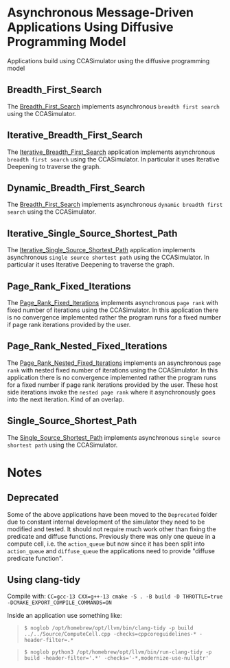 # Asynchronous Message-Driven Applications Using Diffusive Programming Model
Applications build using CCASimulator using the diffusive programming model

## Breadth_First_Search
The [Breadth_First_Search](/Applications/Breadth_First_Search/) implements asynchronous `breadth first search` using the CCASimulator.
## Iterative_Breadth_First_Search
The [Iterative_Breadth_First_Search](/Applications/Deprecated/Iterative_Breadth_First_Search/) application implements asynchronous `breadth first search` using the CCASimulator. In particular it uses Iterative Deepening to traverse the graph.
## Dynamic_Breadth_First_Search
The [Breadth_First_Search](/Applications/Dynamic_Breadth_First_Search/) implements asynchronous `dynamic breadth first search` using the CCASimulator.
## Iterative_Single_Source_Shortest_Path
The [Iterative_Single_Source_Shortest_Path](/Applications/Deprecated/Iterative_Single_Source_Shortest_Path/) application implements asynchronous `single source shortest path` using the CCASimulator. In particular it uses Iterative Deepening to traverse the graph.
## Page_Rank_Fixed_Iterations
The [Page_Rank_Fixed_Iterations](/Applications/Deprecated/Page_Rank_Fixed_Iterations/) implements asynchronous `page rank` with fixed number of iterations using the CCASimulator. In this application there is no convergence implemented rather the program runs for a fixed number if page rank iterations provided by the user.
## Page_Rank_Nested_Fixed_Iterations
The [Page_Rank_Nested_Fixed_Iterations](/Applications/Deprecated/Page_Rank_Nested_Fixed_Iterations/) implements an asynchronous `page rank` with nested fixed number of iterations using the CCASimulator. In this application there is no convergence implemented rather the program runs for a fixed number if page rank iterations provided by the user. These host side iterations invoke the `nested page rank` where it asynchronously goes into the next iteration. Kind of an overlap.
## Single_Source_Shortest_Path
The [Single_Source_Shortest_Path](/Applications/Single_Source_Shortest_Path/) implements asynchronous `single source shortest path` using the CCASimulator.

# Notes

## Deprecated
Some of the above applications have been moved to the `Deprecated` folder due to constant internal development of the simulator they need to be modified and tested. It should not require much work other than fixing the predicate and diffuse functions. Previously there was only one queue in a compute cell, i.e. the `action_queue` but now since it has been split into `action_queue` and `diffuse_queue` the applications need to provide "diffuse predicate function".

## Using clang-tidy
Compile with: `CC=gcc-13 CXX=g++-13 cmake -S . -B build -D THROTTLE=true -DCMAKE_EXPORT_COMPILE_COMMANDS=ON`

Inside an application use something like:
> `$ noglob /opt/homebrew/opt/llvm/bin/clang-tidy -p build ../../Source/ComputeCell.cpp -checks=cppcoreguidelines-* -header-filter=.*`

> `$ noglob python3 /opt/homebrew/opt/llvm/bin/run-clang-tidy -p build -header-filter='.*' -checks='-*,modernize-use-nullptr'`
